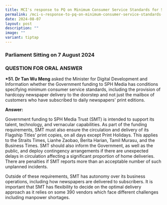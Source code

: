 ```yaml
---
title: MCI's response to PQ on Minimum Consumer Service Standards for SPH Media
permalink: /mci-s-response-to-pq-on-minimum-consumer-service-standards-for-sph-media/
date: 2024-08-07
layout: post
description: ""
image: ""
variant: tiptap
---
```

<h3>Parliament Sitting on 7 August 2024</h3>
<h3>QUESTION FOR ORAL ANSWER</h3>
<p><strong>*51. Dr Tan Wu Meng</strong> asked the Minister for Digital Development
and Information whether the Government funding to SPH Media has conditions
specifying minimum consumer service standards, including the provision
of hardcopy newspaper delivery to the doorstep and not just the mailbox
of customers who have subscribed to daily newspapers' print editions.</p>
<p><strong>Answer:</strong>
</p>
<p>Government funding to SPH Media Trust (SMT) is intended to support its
talent, technology, and vernacular capabilities. As part of the funding
requirements, SMT must also ensure the circulation and delivery of its
Flagship Titles’ print copies, on all days except Print Holidays. This
applies to the Straits Times, Lianhe Zaobao, Berita Harian, Tamil Murasu,
and the Business Times. SMT should also inform the Government, as well
as the public, and deploy contingency arrangements if there are unexpected
delays in circulation affecting a significant proportion of home deliveries.
There are penalties if SMT reports more than an acceptable number of such
unplanned incidents.</p>
<p>Outside of these requirements, SMT has autonomy over its business operations,
including how newspapers are delivered to subscribers. It is important
that SMT has flexibility to decide on the optimal delivery approach as
it relies on some 390 vendors which face different challenges including
manpower shortages.</p>